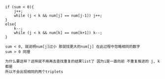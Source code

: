 
    if (sum < 0){
        j++;
        while (j < k && num[j] == num[j-1]) j++;
    }
    else{
        k--;
	    while (j < k && num[k] == num[k+1]) k--;
    }

    sum < 0, 就说明num[j]过小 那就找更大的num[j] 在此过程中忽略相同的数字
    sum > 0 同理

    为什么要这样？这样就不用再去查找重复的结果list了 因为i是一直向前 不重复推进的 j, k都是
    所以不会出现相同的两个triplets